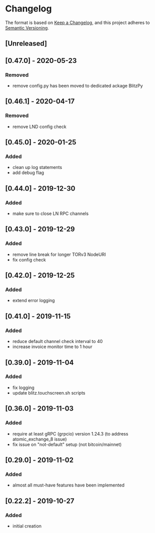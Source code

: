 # Changelog

The format is based on [Keep a Changelog](https://keepachangelog.com/en/1.0.0/),
and this project adheres to [Semantic Versioning](https://semver.org/spec/v2.0.0.html).

## [Unreleased]

## [0.47.0] - 2020-05-23
### Removed
- remove config.py has been moved to dedicated ackage BlitzPy

## [0.46.1] - 2020-04-17
### Removed
- remove LND config check

## [0.45.0] - 2020-01-25
### Added
- clean up log statements
- add debug flag

## [0.44.0] - 2019-12-30
### Added
- make sure to close LN RPC channels

## [0.43.0] - 2019-12-29
### Added
- remove line break for longer TORv3 NodeURI
- fix config check

## [0.42.0] - 2019-12-25
### Added
- extend error logging

## [0.41.0] - 2019-11-15
### Added
- reduce default channel check interval to 40
- increase invoice monitor time to 1 hour

## [0.39.0] - 2019-11-04
### Added
- fix logging
- update blitz.touchscreen.sh scripts

## [0.36.0] - 2019-11-03
### Added
- require at least gRPC (grpcio) version 1.24.3 (to address atomic_exchange_8 issue)
- fix issue on "not-default" setup (not bitcoin/mainnet)

## [0.29.0] - 2019-11-02
### Added
- almost all must-have features have been implemented

## [0.22.2] - 2019-10-27
### Added
- initial creation

